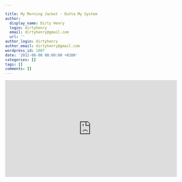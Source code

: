 ```yaml
---

title: My Morning Jacket - Outta My System
author:
  display_name: Dirty Henry
  login: dirtyhenry
  email: dirtyhenry@gmail.com
  url: ''
author_login: dirtyhenry
author_email: dirtyhenry@gmail.com
wordpress_id: 1087
date: '2012-08-08 08:00:00 +0200'
categories: []
tags: []
comments: []
---
```

<iframe width="560" height="315" src="http://www.youtube.com/embed/oPYQHQ4-kKo" frameborder="0" allowfullscreen></iframe>
